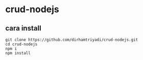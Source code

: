 # crud-nodejs

## cara install
    git clone https://github.com/dirhamtriyadi/crud-nodejs.git
    cd crud-nodejs
    npm i
    npm install
